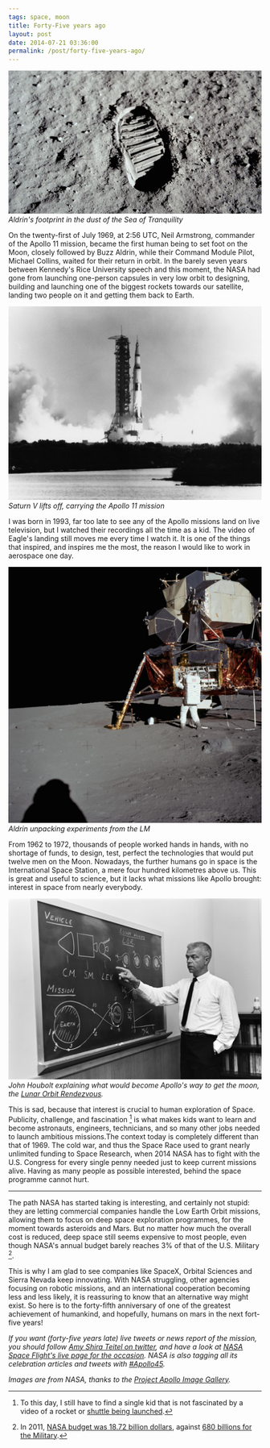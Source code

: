 ```yaml
---
tags: space, moon
title: Forty-Five years ago
layout: post
date: 2014-07-21 03:36:00
permalink: /post/forty-five-years-ago/
---
```


![Aldrin's Bootprint][1]  
_Aldrin's footprint in the dust of the Sea of Tranquility_

On the twenty-first of July 1969, at 2:56&nbsp;UTC, Neil Armstrong, commander of the Apollo 11 mission, became the first human being to set foot on the Moon, closely followed by Buzz Aldrin, while their Command Module Pilot, Michael Collins, waited for their return in orbit. In the barely seven years between Kennedy's Rice University speech and this moment, the NASA had gone from launching one-person capsules in very low orbit to designing, building and launching one of the biggest rockets towards our satellite, landing two people on it and getting them back to Earth.

<!--more-->

![Saturn V liftoff][2]  
_Saturn V lifts off, carrying the Apollo 11 mission_

I was born in 1993, far too late to see any of the Apollo missions land on live television, but I watched their recordings all the time as a kid. The video of Eagle's landing still moves me every time I watch it. It is one of the things that inspired, and inspires me the most, the reason I would like to work in aerospace one day.

![Lunar Module, Aldrin][3]  
_Aldrin unpacking experiments from the LM_

From 1962 to 1972, thousands of people worked hands in hands, with no shortage of funds, to design, test, perfect the technologies that would put twelve men on the Moon. Nowadays, the further humans go in space is the International Space Station, a mere four hundred kilometres above us. This is great and useful to science, but it lacks what missions like Apollo brought: interest in space from nearly everybody.

![houbolt.jpg][7]  
_John Houbolt explaining what would become Apollo's way to get the moon, the [Lunar Orbit Rendezvous][8]._

This is sad, because that interest is crucial to human exploration of Space. Publicity, challenge, and fascination [^1] is what makes kids want to learn and become astronauts, engineers, technicians, and so many other jobs needed to launch ambitious missions.The context today is completely different than that of 1969. The cold war, and thus the Space Race used to grant nearly unlimited funding to Space Research, when 2014 NASA has to fight with the U.S. Congress for every single penny needed just to keep current missions alive. Having as many people as possible interested, behind the space programme cannot hurt.

***

The path NASA has started taking is interesting, and certainly not stupid: they are letting commercial companies handle the Low Earth Orbit missions, allowing them to focus on deep space exploration programmes, for the moment towards asteroids and Mars. But no matter how much the overall cost is reduced, deep space still seems expensive to most people, even though NASA's annual budget barely reaches 3% of that of the U.S. Military [^2].

This is why I am glad to see companies like SpaceX, Orbital Sciences and Sierra Nevada keep innovating. With NASA struggling, other agencies focusing on robotic missions, and an international cooperation becoming less and less likely, it is reassuring to know that an alternative way might exist. So here is to the forty-fifth anniversary of one of the greatest achievement of humankind, and hopefully, humans on mars in the next fort-five years!

_If you want (forty-five years late) live tweets or news report of the mission, you should follow [Amy Shira Teitel on twitter][4], and have a look at [NASA Space Flight's live page for the occasion][5]. NASA is also tagging all its celebration articles and tweets with [#Apollo45][6]._

*Images are from NASA, thanks to the [Project Apollo Image Gallery](http://www.apolloarchive.com/apollo_gallery.html).*

[^1]: To this day, I still have to find a single kid that is not fascinated by a video of a rocket or [shuttle being launched](https://www.youtube.com/watch?v=OnoNITE-CLc).

[^2]: In 2011, [NASA budget was 18.72 billion dollars](http://en.wikipedia.org/wiki/Budget_of_NASA), against [680 billions for the Military](http://en.wikipedia.org/wiki/Military_budget_of_the_United_States#Budget_for_2011).

[1]: /static/media/2014/07/cesar-1405586960877-raw.jpg
[2]: /static/media/2014/07/cesar-1405878780314-raw.jpg
[3]: /static/media/2014/07/cesar-1405879068727-raw.jpg
[4]: http://twitter.com/astVintageSpace
[5]: http://forum.nasaspaceflight.com/index.php?topic=35227.msg1229950#new
[6]: https://twitter.com/search?q=#Apollo45&src=tyah
[7]: /static/media/2014/07/cesar-1406307162878-raw.jpg
[8]: http://en.wikipedia.org/wiki/Lunar_orbit_rendezvous